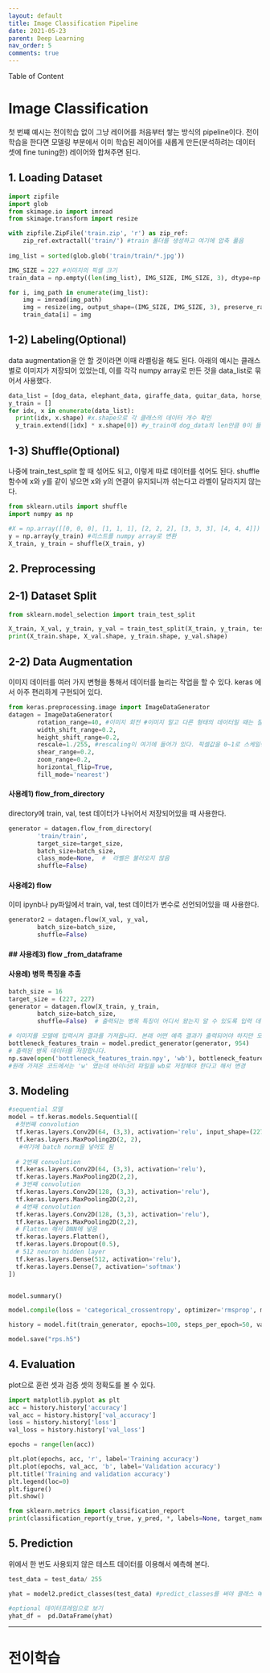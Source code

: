 ```yaml
---
layout: default
title: Image Classification Pipeline
date: 2021-05-23
parent: Deep Learning
nav_order: 5
comments: true
---
```




Table of Content

# Image Classification

첫 번쨰 예시는 전이학습 없이 그냥 레이어를 처음부터 쌓는 방식의 pipeline이다. 전이학습을 한다면 모델링 부분에서 이미 학습된 레이어를 새롭게 만든(분석하려는 데이터셋에 fine tuning한) 레이어와 합쳐주면 된다.

## 1. Loading Dataset

```python
import zipfile  
import glob  
from skimage.io import imread 
from skimage.transform import resize 

with zipfile.ZipFile('train.zip', 'r') as zip_ref:
    zip_ref.extractall('train/') #train 폴더를 생성하고 여기에 압축 풀음
    
img_list = sorted(glob.glob('train/train/*.jpg'))

IMG_SIZE = 227 #이미지의 픽셀 크기 
train_data = np.empty((len(img_list), IMG_SIZE, IMG_SIZE, 3), dtype=np.float32) 

for i, img_path in enumerate(img_list):
    img = imread(img_path)
    img = resize(img, output_shape=(IMG_SIZE, IMG_SIZE, 3), preserve_range=True)
    train_data[i] = img
```



## 1-2) Labeling(Optional)

data augmentation을 안 할 것이라면 이때 라벨링을 해도 된다.  아래의 예시는 클래스별로 이미지가 저장되어 있었는데, 이를 각각 numpy array로 만든 것을 data_list로 묶어서 사용했다.

```python
data_list = [dog_data, elephant_data, giraffe_data, guitar_data, horse_data, house_data, person_data]
y_train = []
for idx, x in enumerate(data_list):
  print(idx, x.shape) #x.shape으로 각 클래스의 데이터 개수 확인
  y_train.extend([idx] * x.shape[0]) #y_train에 dog_data의 len만큼 0이 들어가고, elephant_data의 len만큼 1이 들어가고...각 클래스마다 클래스의 데이터 개수만큼 리스트에 숫자로 들어가게 된다. 
```



## 1-3) Shuffle(Optional)

나중에 train_test_split 할 때 섞어도 되고, 이렇게 따로 데이터를 섞어도 된다.  shuffle 함수에 x와 y를 같이 넣으면 x와 y의 연결이 유지되니까 섞는다고 라벨이 달라지지 않는다.

```python
from sklearn.utils import shuffle
import numpy as np

#X = np.array([[0, 0, 0], [1, 1, 1], [2, 2, 2], [3, 3, 3], [4, 4, 4]]) X_train은 이미 numpy array여서 안 해도 됨
y = np.array(y_train) #리스트를 numpy array로 변환
X_train, y_train = shuffle(X_train, y)
```



## 2. Preprocessing

## 2-1) Dataset Split

```python
from sklearn.model_selection import train_test_split

X_train, X_val, y_train, y_val = train_test_split(X_train, y_train, test_size=0.25, stratify= y_train, random_state=42)
print(X_train.shape, X_val.shape, y_train.shape, y_val.shape)
```



## 2-2) Data Augmentation

이미지 데이터를 여러 가지 변형을 통해서 데이터를 늘리는 작업을 할 수 있다. keras 에서 아주 편리하게 구현되어 있다.

```python
from keras.preprocessing.image import ImageDataGenerator
datagen = ImageDataGenerator(
        rotation_range=40, #이미지 회전 #이미지 말고 다른 형태의 데이터일 때는 잘 안 쓰는듯
        width_shift_range=0.2, 
        height_shift_range=0.2,
        rescale=1./255, #rescaling이 여기에 들어가 있다. 픽셀값을 0~1로 스케일링
        shear_range=0.2,
        zoom_range=0.2,
        horizontal_flip=True,
        fill_mode='nearest')
```



#### 사용례1) flow_from_directory

directory에 train, val, test 데이터가 나뉘어서 저장되어있을 때 사용한다.

```python
generator = datagen.flow_from_directory(
        'train/train',
        target_size=target_size,
        batch_size=batch_size,
        class_mode=None,  #  라벨은 불러오지 않음
        shuffle=False)  
```



#### 사용례2) flow

이미 ipynb나 py파일에서 train, val, test 데이터가 변수로 선언되어있을 때 사용한다.

```python
generator2 = datagen.flow(X_val, y_val,
        batch_size=batch_size, 
        shuffle=False) 
```



#### ## 사용례3) flow _from_dataframe





#### 사용례) 병목 특징을 추출

```python
batch_size = 16
target_size = (227, 227)
generator = datagen.flow(X_train, y_train,
        batch_size=batch_size, 
        shuffle=False)  # 출력되는 병목 특징이 어디서 왔는지 알 수 있도록 입력 데이터의 순서를 유지합니다 

# 이미지를 모델에 입력시켜 결과를 가져옵니다. 본래 어떤 예측 결과가 출력되어야 하지만 모델의 일부만 가져왔기 때문에 병목 특징이 출력됩니다.
bottleneck_features_train = model.predict_generator(generator, 954)
# 출력된 병목 데이터를 저장합니다.
np.save(open('bottleneck_features_train.npy', 'wb'), bottleneck_features_train)
#원래 가져온 코드에서는 'w' 였는데 바이너리 파일을 wb로 저장해야 한다고 해서 변경
```



## 3. Modeling

```python
#sequential 모델
model = tf.keras.models.Sequential([
  #첫번째 convolution
  tf.keras.layers.Conv2D(64, (3,3), activation='relu', input_shape=(227, 227, 3)),
  tf.keras.layers.MaxPooling2D(2, 2),
   #여기에 batch norm을 넣어도 됨
    
  # 2번째 convolution
  tf.keras.layers.Conv2D(64, (3,3), activation='relu'),
  tf.keras.layers.MaxPooling2D(2,2),
  # 3번째 convolution
  tf.keras.layers.Conv2D(128, (3,3), activation='relu'),
  tf.keras.layers.MaxPooling2D(2,2),
  # 4번째 convolution
  tf.keras.layers.Conv2D(128, (3,3), activation='relu'),
  tf.keras.layers.MaxPooling2D(2,2),
  # Flatten 해서 DNN에 넣음
  tf.keras.layers.Flatten(),
  tf.keras.layers.Dropout(0.5),
  # 512 neuron hidden layer
  tf.keras.layers.Dense(512, activation='relu'),
  tf.keras.layers.Dense(7, activation='softmax')
])


model.summary()

model.compile(loss = 'categorical_crossentropy', optimizer='rmsprop', metrics=['accuracy'])
```

```python
history = model.fit(train_generator, epochs=100, steps_per_epoch=50, validation_data = validation_generator, verbose = 1, validation_steps=3)

model.save("rps.h5")
```



## 4. Evaluation 

plot으로 훈련 셋과 검증 셋의 정확도를 볼 수 있다.

```python
import matplotlib.pyplot as plt
acc = history.history['accuracy']
val_acc = history.history['val_accuracy']
loss = history.history['loss']
val_loss = history.history['val_loss']

epochs = range(len(acc))

plt.plot(epochs, acc, 'r', label='Training accuracy')
plt.plot(epochs, val_acc, 'b', label='Validation accuracy')
plt.title('Training and validation accuracy')
plt.legend(loc=0)
plt.figure()
plt.show()
```

```python
from sklearn.metrics import classification_report
print(classification_report(y_true, y_pred, *, labels=None, target_names=None, sample_weight=None, digits=2, output_dict=False, zero_division='warn'))
```



## 5. Prediction

위에서 한 번도 사용되지 않은 테스트 데이터를 이용해서 예측해 본다.

```python
test_data = test_data/ 255
```

```python
yhat = model2.predict_classes(test_data) #predict_classes를 써야 클래스 예측. 그냥 predict하면 클래스별 확률이 나온다.
```

```python
#optional 데이터프레임으로 보기
yhat_df =  pd.DataFrame(yhat)
```

---



# 전이학습

